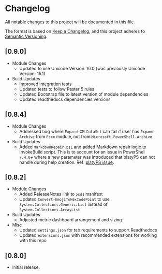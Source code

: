# Changelog

All notable changes to this project will be documented in this file.

The format is based on [Keep a Changelog](https://keepachangelog.com/en/1.2.0/),
and this project adheres to [Semantic Versioning](https://semver.org/spec/v2.0.0.html).

## [0.9.0]

- Module Changes
    - Updated to use Unicode Version: 16.0 (was previously Unicode Version: 15.1)
- Build Updates
    - Improved integration tests
    - Updated tests to follow Pester 5 rules
    - Updated Bootstrap file to latest version of module dependencies
    - Updated readthedocs dependencies versions

## [0.8.4]

- Module Changes
    - Addressed bug where `Expand-XMLDataSet` can fail if user has `Expand-Archive` from `Pscx` module, not from `Microsoft.PowerShell.Archive`
- Build Updates
    - Added `MarkdownRepair.ps1` and added Markdown repair logic to InvokeBuild script. This is to account for an issue in PowerShell `7.4.0`+ where a new parameter was introduced that platyPS can not handle during help creation. Ref: [platyPS issue]([text](https://github.com/PowerShell/platyPS/issues/595)).

## [0.8.2]

- Module Changes
    - Added ReleaseNotes link to `psd1` manifest
    - Updated `Convert-EmojiToHexCodePoint` to use `System.Collections.Generic.List` instead of `System.Collections.ArrayList`
- Build Updates
    - Adjusted metric dashboard arrangement and sizing
- Misc
    - Updated `settings.json` for tab requirements to support Readthedocs
    - Updated `extensions.json` with recommended extensions for working with this repo

## [0.8.0]

- Initial release.
